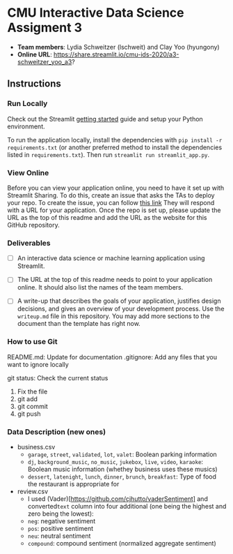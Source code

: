 # CMU Interactive Data Science Assigment 3

* **Team members**: Lydia Schweitzer (lschweit) and Clay Yoo (hyungony)
* **Online URL**: https://share.streamlit.io/cmu-ids-2020/a3-schweitzer_yoo_a3?

## Instructions

### Run Locally

Check out the Streamlit [getting started](https://docs.streamlit.io/en/stable/getting_started.html) guide and setup your Python environment.

To run the application locally, install the dependencies with `pip install -r requirements.txt` (or another preferred method to install the dependencies listed in `requirements.txt`). Then run `streamlit run streamlit_app.py`.

### View Online

Before you can view your application online, you need to have it set up with Streamlit Sharing. To do this, create an issue that asks the TAs to deploy your repo. To create the issue, you can follow [this link](../../issues/new?body=Dear+TAs%2C+please+add+our+repo+to+Streamlit+sharing+and+then+respond+to+this+issue+with+the+URL+to+the+deployed+application.&title=Setup+Streamlit+sharing&assignees=aditya5558,kunalkhadilkar,erbmoth) They will respond with a URL for your application. Once the repo is set up, please update the URL as the top of this readme and add the URL as the website for this GitHub repository.

### Deliverables

- [ ] An interactive data science or machine learning application using Streamlit.
- [ ] The URL at the top of this readme needs to point to your application online. It should also list the names of the team members.
- [ ] A write-up that describes the goals of your application, justifies design decisions, and gives an overview of your development process. Use the `writeup.md` file in this repository. You may add more sections to the document than the template has right now.


### How to use Git

README.md: Update for documentation
.gitignore: Add any files that you want to ignore locally

git status: Check the current status

1. Fix the file
2. git add
3. git commit
4. git push

### Data Description (new ones)
* business.csv
    * `garage`, `street`, `validated`, `lot`, `valet`: Boolean parking information
    * `dj`, `background_music`, `no_music`, `jukebox`, `live`, `video`, `karaoke`: Boolean music information (whethey business uses these musics)
    * `dessert`, `latenight`, `lunch`, `dinner`, `brunch`, `breakfast`: Type of food the restaurant is appropriate for
* review.csv
   * I used (Vader)[https://github.com/cjhutto/vaderSentiment] and converted`text` column into four additional (one being the highest and zero being the lowest):
   * `neg`: negative sentiment 
   * `pos`: positive sentiment
   * `neu`: neutral sentiment
   * `compound`: compound sentiment (normalized aggregate sentiment)


###
